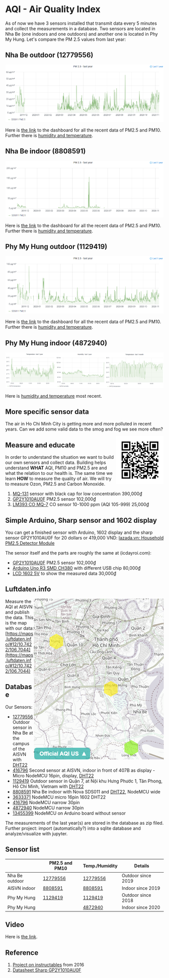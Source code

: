 # AQI - Air Quality Index

As of now we have 3 sensors installed that transmit data every 5 minutes and collect the measurements in a database. Two sensors are located in Nha Be (one indoors and one outdoors) and another one is located in Phy My Hung. Let's compare the PM 2.5 values from last year:

## Nha Be outdoor (12779556)

![Nha Be 2020](nhabe2020.png)

Here is [the link](https://api-rrd.madavi.de/grafana/d/GUaL5aZMz/pm-sensors?orgId=1&theme=light&var-chipID=esp8266-12779556) to the dashboard for all the recent data of PM2.5 and PM10. Further there is [humidity and temperature](https://api-rrd.madavi.de/grafana/d/q87EBfWGk/temperature-humidity-pressure?orgId=1&var-chipID=esp8266-12779556).


## Nha Be indoor (8808591)

![Nha Be 2020](aisvn2020.png)

Here is [the link](https://api-rrd.madavi.de/grafana/d/GUaL5aZMz/pm-sensors?orgId=1&theme=light&var-chipID=esp8266-8808591) to the dashboard for all the recent data of PM2.5 and PM10. Further there is [humidity and temperature](https://api-rrd.madavi.de/grafana/d/q87EBfWGk/temperature-humidity-pressure?orgId=1&var-chipID=esp8266-8808591).


## Phy My Hung outdoor (1129419)

![Phy My Hung outdoor 2020](phumy2020.png)

Here is [the link](https://api-rrd.madavi.de/grafana/d/GUaL5aZMz/pm-sensors?orgId=1&var-chipID=esp8266-1129419) to the dashboard for all the recent data of PM2.5 and PM10. Further there is [humidity and temperature](https://api-rrd.madavi.de/grafana/d/q87EBfWGk/temperature-humidity-pressure?orgId=1&var-chipID=esp8266-1129419).

## Phy My Hung indoor (4872940)

![Phu My 2021](phumy2.png)

Here is [humidity and temperature](https://api-rrd.madavi.de/grafana/d/q87EBfWGk/temperature-humidity-pressure?orgId=1&var-chipID=esp8266-4872940) most recent.

## More specific sensor data

The air in Ho Chi Minh City is getting more and more polluted in recent years. Can we add some valid data to the smog and fog we see more often?

<img src="arduino/qr-map.png" width="30%" align="right">

## Measure and educate

In order to understand the situation we want to build our own sensors and collect data. Building helps understand __WHAT__ AQI, PM10 and PM2.5 are and what the relation to our health is. The same time we learn __HOW__ to measure the quality of air. We will try to measure Ozon, PM2.5 and Carbon Monoxide.

1. [MQ-131](https://www.lazada.vn/products/mq-131-ozone-sensor-module-ozone-gas-detection-i334848456-s537210369.html?spm=a2o4n.searchlist.list.1.a2451d0cT7TbpJ&search=1) sensor with black cap for low concentration 390,000₫ 
2. [GP2Y1010AU0F](https://icdayroi.com/cam-bien-bui-pm2-5gp2y1010au0f) PM2.5 sensor 102,000₫
3. [LM393 CO MQ-7](https://icdayroi.com/cam-bien-khi-co-mq-7) CO sensor 10-1000 ppm (AQI 105-999) 25,000₫

## Simple Arduino, Sharp sensor and 1602 display

You can get a finished sensor with Arduino, 1602 display and the sharp sensor GP2Y1010AU0F for 20 dollars or 419,000 VND:
[lazada.vn: Household PM2.5 Detector Module](https://www.lazada.vn/products/household-pm25-detector-module-air-quality-dust-sensor-tft-lcd-display-monitor-i211854287-s265229101.html?spm=a2o4n.searchlist.list.109.21c729f7x9fcvY&search=1)

The sensor itself and the parts are roughly the same at (icdayroi.com):
- [GP2Y1010AU0F](https://icdayroi.com/cam-bien-bui-pm2-5gp2y1010au0f) PM2.5 sensor 102,000₫
- [Arduino Uno R3 SMD CH380](https://icdayroi.com/arduino-uno-r3-smd) with different USB chip 80,000₫
- [LCD 1602 5V](https://icdayroi.com/lcd-1602) to show the measured data 30,000₫

## Luftdaten.info

<img src="data/aqi-hcmc-2019-10-17.png" align="right">

Measure the AQI at AISVN and publish the data. This is the map with our data:
[https://maps.luftdaten.info/#12/10.7422/106.7044](https://maps.luftdaten.info/#12/10.7422/106.7044) 

## Database

Our Sensors:
- [12779556](https://www.madavi.de/sensor/graph.php?sensor=esp8266-12779556-sds011) Outdoor sensor in Nha Be at the campus of the AISVN with [DHT22](https://www.madavi.de/sensor/graph.php?sensor=esp8266-12779556-dht)
- [416796](https://www.madavi.de/sensor/graph.php?sensor=esp8266-1129419-sds011) Second sensor at AISVN, indoor in front of 407B as display - Micro NodeMCU 16pin, display, [DHT22](https://www.madavi.de/sensor/graph.php?sensor=esp8266-416796-dht)
- [1129419](https://www.madavi.de/sensor/graph.php?sensor=esp8266-416796-sds011#l_week) Outdoor sensor in Quận 7, at Nội khu Hưng Phước 1, Tân Phong, Hồ Chí Minh, Vietnam with [DHT22]()
- [8808591](https://www.madavi.de/sensor/graph.php?sensor=esp8266-8808591-sds011) Nha Be indoor with Nova SDS011 and [DHT22](https://www.madavi.de/sensor/graph.php?sensor=esp8266-8808591-dht), NodeMCU wide
- [3633371](https://www.madavi.de/sensor/graph.php?sensor=esp8266-3633371-dht) NodeMCU micro 16pin 1602 DHT22
- [416796](https://www.madavi.de/sensor/graph.php?sensor=esp8266-416796-dht) NodeMCU narrow 30pin
- [4872940](https://www.madavi.de/sensor/graph.php?sensor=esp8266-4872940-dht) NodeMCU narrow 30pin
- [13455399]() NodeMCU on Arduino board without sensor

The measurements of the last year(s) are stored in the database as zip filed. Further project: import (automatically?) into a sqlite database and analyze/visualize with jupyter.

## Sensor list

|                |  PM2.5 and PM10        |    Temp./Humidity      | Details            |
|----------------|------------------------|------------------------|--------------------|
| Nha Be outdoor | [12779556](https://www.madavi.de/sensor/graph.php?sensor=esp8266-12779556-sds011)           | [12779556](https://www.madavi.de/sensor/graph.php?sensor=esp8266-12779556-dht)           | Outdoor since 2019 |
| AISVN indoor   | [8808591](https://www.madavi.de/sensor/graph.php?sensor=esp8266-8808591-sds011)           | [8808591](https://www.madavi.de/sensor/graph.php?sensor=esp8266-8808591-dht)           | Indoor since 2019  |
| Phy My Hung    | [1129419](https://www.madavi.de/sensor/graph.php?sensor=esp8266-1129419-sds011)           | [1129419](https://www.madavi.de/sensor/graph.php?sensor=esp8266-12779556-dht)           | Outdoor since 2018 |
| Phy My Hung    |                       | [4872940](https://www.madavi.de/sensor/graph.php?sensor=esp8266-4872940-dht)           | Indoor since 2020 |

## Video

Here is [the link](https://youtu.be/julMgNcVdVA).

## Reference

1. [Project on instructables](https://www.instructables.com/id/How-to-Interface-With-Optical-Dust-Sensor/) from 2016
2. [Datasheet Sharp GP2Y1010AU0F](https://global.sharp/products/device/lineup/data/pdf/datasheet/gp2y1010au_appl_e.pdf)
